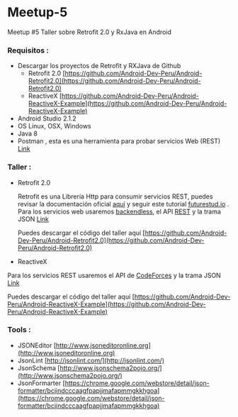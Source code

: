 # Meetup-5
Meetup #5  Taller sobre Retrofit 2.0 y RxJava en Android

### Requisitos :

- Descargar los proyectos de Retrofit y RXJava de Github
  * Retrofit 2.0 [https://github.com/Android-Dev-Peru/Android-Retrofit2.0](https://github.com/Android-Dev-Peru/Android-Retrofit2.0)
  * ReactiveX [https://github.com/Android-Dev-Peru/Android-ReactiveX-Example](https://github.com/Android-Dev-Peru/Android-ReactiveX-Example)
- Android Studio 2.1.2
- OS Linux, OSX, Windows
- Java 8 
- Postman , esta es una herramienta para probar servicios Web (REST)  [Link](https://chrome.google.com/webstore/detail/postman/fhbjgbiflinjbdggehcddcbncdddomop)

### Taller :

- Retrofit 2.0

  Retrofit es una Librería Http para consumir servicios REST, puedes revisar la documentación oficial [aquí](http://square.github.io/retrofit/) y seguir este tutorial [futurestud.io](https://futurestud.io/blog/retrofit-getting-started-and-android-client) . Para los servicios  web usaremos [backendless](https://backendless.com/), el API [REST](https://backendless.com/documentation/users/rest/users_overview.htm) y la trama JSON  [Link](https://github.com/Android-Dev-Peru/Meetup-5/blob/master/retrofit.json)

  Puedes descargar el código del taller aquí [https://github.com/Android-Dev-Peru/Android-Retrofit2.0](https://github.com/Android-Dev-Peru/Android-Retrofit2.0)

- ReactiveX

 Para los servicios REST usaremos el API de [CodeForces](http://codeforces.com/api/help) y la trama JSON
 [Link](http://codeforces.com/api/problemset.problems?tags=graphs)

 Puedes descargar el código del taller aquí [https://github.com/Android-Dev-Peru/Android-ReactiveX-Example](https://github.com/Android-Dev-Peru/Android-ReactiveX-Example)
  
### Tools :

 - JSONEditor [http://www.jsoneditoronline.org](http://www.jsoneditoronline.org)
 - JsonLint [http://jsonlint.com/](http://jsonlint.com/)
 - JsonSchema [http://www.jsonschema2pojo.org/](http://www.jsonschema2pojo.org/)
 - JsonFormarter [https://chrome.google.com/webstore/detail/json-formatter/bcjindcccaagfpapjjmafapmmgkkhgoa](https://chrome.google.com/webstore/detail/json-formatter/bcjindcccaagfpapjjmafapmmgkkhgoa)
